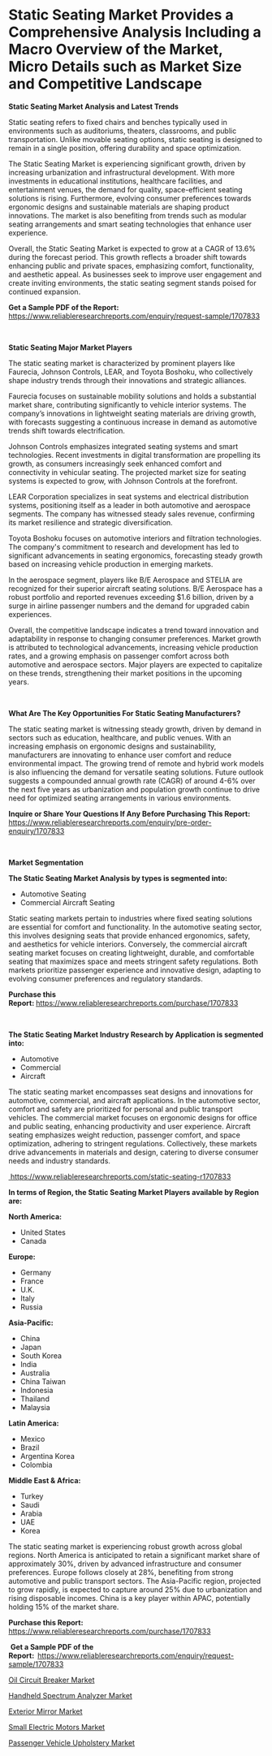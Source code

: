 <p><h1>Static Seating Market Provides a Comprehensive Analysis Including a Macro Overview of the Market, Micro Details such as Market Size and Competitive Landscape</h1></p><p><strong>Static Seating Market Analysis and Latest Trends</strong></p>
<p><p>Static seating refers to fixed chairs and benches typically used in environments such as auditoriums, theaters, classrooms, and public transportation. Unlike movable seating options, static seating is designed to remain in a single position, offering durability and space optimization. </p><p>The Static Seating Market is experiencing significant growth, driven by increasing urbanization and infrastructural development. With more investments in educational institutions, healthcare facilities, and entertainment venues, the demand for quality, space-efficient seating solutions is rising. Furthermore, evolving consumer preferences towards ergonomic designs and sustainable materials are shaping product innovations. The market is also benefiting from trends such as modular seating arrangements and smart seating technologies that enhance user experience. </p><p>Overall, the Static Seating Market is expected to grow at a CAGR of 13.6% during the forecast period. This growth reflects a broader shift towards enhancing public and private spaces, emphasizing comfort, functionality, and aesthetic appeal. As businesses seek to improve user engagement and create inviting environments, the static seating segment stands poised for continued expansion.</p></p>
<p><strong>Get a Sample PDF of the Report:&nbsp;</strong> <a href="https://www.reliableresearchreports.com/enquiry/request-sample/1707833?utm_campaign=38&utm_medium=2&utm_source=Github&utm_content=ia&utm_term=18122024&utm_id=static-seating">https://www.reliableresearchreports.com/enquiry/request-sample/1707833</a></p>
<p>&nbsp;</p>
<p><strong>Static Seating Major Market Players</strong></p>
<p><p>The static seating market is characterized by prominent players like Faurecia, Johnson Controls, LEAR, and Toyota Boshoku, who collectively shape industry trends through their innovations and strategic alliances. </p><p>Faurecia focuses on sustainable mobility solutions and holds a substantial market share, contributing significantly to vehicle interior systems. The company’s innovations in lightweight seating materials are driving growth, with forecasts suggesting a continuous increase in demand as automotive trends shift towards electrification.</p><p>Johnson Controls emphasizes integrated seating systems and smart technologies. Recent investments in digital transformation are propelling its growth, as consumers increasingly seek enhanced comfort and connectivity in vehicular seating. The projected market size for seating systems is expected to grow, with Johnson Controls at the forefront.</p><p>LEAR Corporation specializes in seat systems and electrical distribution systems, positioning itself as a leader in both automotive and aerospace segments. The company has witnessed steady sales revenue, confirming its market resilience and strategic diversification.</p><p>Toyota Boshoku focuses on automotive interiors and filtration technologies. The company's commitment to research and development has led to significant advancements in seating ergonomics, forecasting steady growth based on increasing vehicle production in emerging markets.</p><p>In the aerospace segment, players like B/E Aerospace and STELIA are recognized for their superior aircraft seating solutions. B/E Aerospace has a robust portfolio and reported revenues exceeding $1.6 billion, driven by a surge in airline passenger numbers and the demand for upgraded cabin experiences.</p><p>Overall, the competitive landscape indicates a trend toward innovation and adaptability in response to changing consumer preferences. Market growth is attributed to technological advancements, increasing vehicle production rates, and a growing emphasis on passenger comfort across both automotive and aerospace sectors. Major players are expected to capitalize on these trends, strengthening their market positions in the upcoming years.</p></p>
<p>&nbsp;</p>
<p><strong>What Are The Key Opportunities For Static Seating Manufacturers?</strong></p>
<p><p>The static seating market is witnessing steady growth, driven by demand in sectors such as education, healthcare, and public venues. With an increasing emphasis on ergonomic designs and sustainability, manufacturers are innovating to enhance user comfort and reduce environmental impact. The growing trend of remote and hybrid work models is also influencing the demand for versatile seating solutions. Future outlook suggests a compounded annual growth rate (CAGR) of around 4-6% over the next five years as urbanization and population growth continue to drive need for optimized seating arrangements in various environments.</p></p>
<p><strong>Inquire or Share Your Questions If Any Before Purchasing This Report:</strong> <a href="https://www.reliableresearchreports.com/enquiry/pre-order-enquiry/1707833?utm_campaign=38&utm_medium=2&utm_source=Github&utm_content=ia&utm_term=18122024&utm_id=static-seating">https://www.reliableresearchreports.com/enquiry/pre-order-enquiry/1707833</a></p>
<p>&nbsp;</p>
<p><strong>Market Segmentation</strong></p>
<p><strong>The Static Seating Market Analysis by types is segmented into:</strong></p>
<p><ul><li>Automotive Seating</li><li>Commercial Aircraft Seating</li></ul></p>
<p><p>Static seating markets pertain to industries where fixed seating solutions are essential for comfort and functionality. In the automotive seating sector, this involves designing seats that provide enhanced ergonomics, safety, and aesthetics for vehicle interiors. Conversely, the commercial aircraft seating market focuses on creating lightweight, durable, and comfortable seating that maximizes space and meets stringent safety regulations. Both markets prioritize passenger experience and innovative design, adapting to evolving consumer preferences and regulatory standards.</p></p>
<p><strong>Purchase this Report:&nbsp;</strong><a href="https://www.reliableresearchreports.com/purchase/1707833?utm_campaign=38&utm_medium=2&utm_source=Github&utm_content=ia&utm_term=18122024&utm_id=static-seating">https://www.reliableresearchreports.com/purchase/1707833</a></p>
<p>&nbsp;</p>
<p><strong>The Static Seating Market Industry Research by Application is segmented into:</strong></p>
<p><ul><li>Automotive</li><li>Commercial</li><li>Aircraft</li></ul></p>
<p><p>The static seating market encompasses seat designs and innovations for automotive, commercial, and aircraft applications. In the automotive sector, comfort and safety are prioritized for personal and public transport vehicles. The commercial market focuses on ergonomic designs for office and public seating, enhancing productivity and user experience. Aircraft seating emphasizes weight reduction, passenger comfort, and space optimization, adhering to stringent regulations. Collectively, these markets drive advancements in materials and design, catering to diverse consumer needs and industry standards.</p></p>
<p><a href="https://www.reliableresearchreports.com/static-seating-r1707833?utm_campaign=38&utm_medium=2&utm_source=Github&utm_content=ia&utm_term=18122024&utm_id=static-seating">&nbsp;https://www.reliableresearchreports.com/static-seating-r1707833</a></p>
<p><strong>In terms of Region, the Static Seating Market Players available by Region are:</strong></p>
<p>
    <p> <strong> North America: </strong>
        <ul>
            <li>United States</li>
            <li>Canada</li>
        </ul>
        </p> 
    <p> <strong> Europe: </strong>
        <ul>
            <li>Germany</li>
            <li>France</li>
            <li>U.K.</li>
            <li>Italy</li>
            <li>Russia</li>
        </ul>
        </p> 
    <p> <strong> Asia-Pacific: </strong>
        <ul>
            <li>China</li>
            <li>Japan</li>
            <li>South Korea</li>
            <li>India</li>
            <li>Australia</li>
            <li>China Taiwan</li>
            <li>Indonesia</li>
            <li>Thailand</li>
            <li>Malaysia</li>
        </ul>
        </p> 
    <p> <strong> Latin America: </strong>
        <ul>
            <li>Mexico</li>
            <li>Brazil</li>
            <li>Argentina Korea</li>
            <li>Colombia</li>
        </ul>
        </p> 
    <p> <strong> Middle East & Africa: </strong>
        <ul>
            <li>Turkey</li>
            <li>Saudi</li>
            <li>Arabia</li>
            <li>UAE</li>
            <li>Korea</li>
        </ul>
    </p>
    </p>
<p><p>The static seating market is experiencing robust growth across global regions. North America is anticipated to retain a significant market share of approximately 30%, driven by advanced infrastructure and consumer preferences. Europe follows closely at 28%, benefiting from strong automotive and public transport sectors. The Asia-Pacific region, projected to grow rapidly, is expected to capture around 25% due to urbanization and rising disposable incomes. China is a key player within APAC, potentially holding 15% of the market share.</p></p>
<p><strong>Purchase this Report: </strong><a href="https://www.reliableresearchreports.com/purchase/1707833?utm_campaign=38&utm_medium=2&utm_source=Github&utm_content=ia&utm_term=18122024&utm_id=static-seating">https://www.reliableresearchreports.com/purchase/1707833</a></p>
<p>&nbsp;<strong>Get a Sample PDF of the Report:&nbsp;&nbsp;</strong><a href="https://www.reliableresearchreports.com/enquiry/request-sample/1707833?utm_campaign=38&utm_medium=2&utm_source=Github&utm_content=ia&utm_term=18122024&utm_id=static-seating">https://www.reliableresearchreports.com/enquiry/request-sample/1707833</a></p>
<p><strong></strong></p>
<p><p><a href="https://www.linkedin.com/pulse/exploring-oil-circuit-breaker-market-projected-growth-asp-zbt8f?utm_campaign=38&utm_medium=2&utm_source=Github&utm_content=ia&utm_term=18122024&utm_id=static-seating">Oil Circuit Breaker Market</a></p><p><a href="https://www.linkedin.com/pulse/north-americas-handheld-spectrum-analyzer-market-size-share-trends-dg23f?utm_campaign=38&utm_medium=2&utm_source=Github&utm_content=ia&utm_term=18122024&utm_id=static-seating">Handheld Spectrum Analyzer Market</a></p><p><a href="https://www.linkedin.com/pulse/key-drivers-exterior-mirror-market-how-its-growing-69-cagr-dnjbf?utm_campaign=38&utm_medium=2&utm_source=Github&utm_content=ia&utm_term=18122024&utm_id=static-seating">Exterior Mirror Market</a></p><p><a href="https://github.com/petbigbeepjn/Market-Research-Report-List-1/blob/main/small-electric-motors-market.md?utm_campaign=38&utm_medium=2&utm_source=Github&utm_content=ia&utm_term=18122024&utm_id=static-seating">Small Electric Motors Market</a></p><p><a href="https://github.com/dmitriyvo6rog/Market-Research-Report-List-1/blob/main/passenger-vehicle-upholstery-market.md?utm_campaign=38&utm_medium=2&utm_source=Github&utm_content=ia&utm_term=18122024&utm_id=static-seating">Passenger Vehicle Upholstery Market</a></p></p>